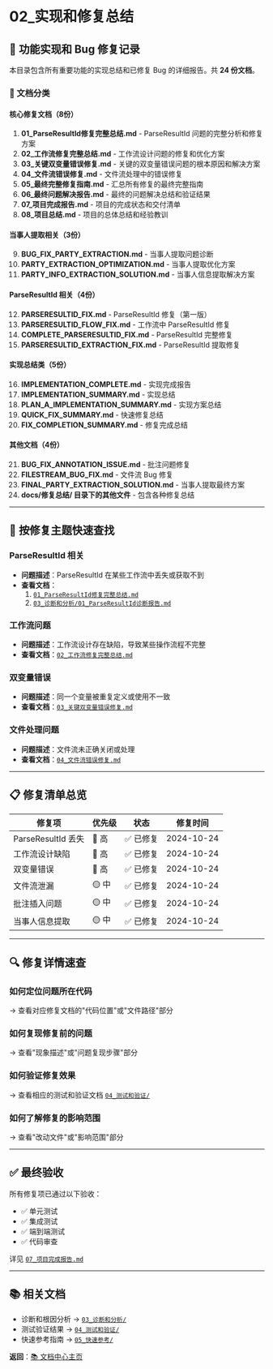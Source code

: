 # 02_实现和修复总结

## 🔧 功能实现和 Bug 修复记录

本目录包含所有重要功能的实现总结和已修复 Bug 的详细报告。共 **24 份文档**。

### 📄 文档分类

#### 核心修复文档（8份）
1. **01_ParseResultId修复完整总结.md** - ParseResultId 问题的完整分析和修复方案
2. **02_工作流修复完整总结.md** - 工作流设计问题的修复和优化方案
3. **03_关键双变量错误修复.md** - 关键的双变量错误问题的根本原因和解决方案
4. **04_文件流错误修复.md** - 文件流处理中的错误修复
5. **05_最终完整修复指南.md** - 汇总所有修复的最终完整指南
6. **06_最终问题解决报告.md** - 最终的问题解决总结和验证结果
7. **07_项目完成报告.md** - 项目的完成状态和交付清单
8. **08_项目总结.md** - 项目的总体总结和经验教训

#### 当事人提取相关（3份）
9. **BUG_FIX_PARTY_EXTRACTION.md** - 当事人提取问题诊断
10. **PARTY_EXTRACTION_OPTIMIZATION.md** - 当事人提取优化方案
11. **PARTY_INFO_EXTRACTION_SOLUTION.md** - 当事人信息提取解决方案

#### ParseResultId 相关（4份）
12. **PARSERESULTID_FIX.md** - ParseResultId 修复（第一版）
13. **PARSERESULTID_FLOW_FIX.md** - 工作流中 ParseResultId 修复
14. **COMPLETE_PARSERESULTID_FIX.md** - ParseResultId 完整修复
15. **PARSERESULTID_EXTRACTION_FIX.md** - ParseResultId 提取修复

#### 实现总结类（5份）
16. **IMPLEMENTATION_COMPLETE.md** - 实现完成报告
17. **IMPLEMENTATION_SUMMARY.md** - 实现总结
18. **PLAN_A_IMPLEMENTATION_SUMMARY.md** - 实现方案总结
19. **QUICK_FIX_SUMMARY.md** - 快速修复总结
20. **FIX_COMPLETION_SUMMARY.md** - 修复完成总结

#### 其他文档（4份）
21. **BUG_FIX_ANNOTATION_ISSUE.md** - 批注问题修复
22. **FILESTREAM_BUG_FIX.md** - 文件流 Bug 修复
23. **FINAL_PARTY_EXTRACTION_SOLUTION.md** - 当事人提取最终方案
24. **docs/修复总结/ 目录下的其他文件** - 包含各种修复总结

---

## 🎯 按修复主题快速查找

### ParseResultId 相关
- **问题描述**：ParseResultId 在某些工作流中丢失或获取不到
- **查看文档**：
  1. [`01_ParseResultId修复完整总结.md`](01_ParseResultId修复完整总结.md)
  2. [`03_诊断和分析/01_ParseResultId诊断报告.md`](../03_诊断和分析/01_ParseResultId诊断报告.md)

### 工作流问题
- **问题描述**：工作流设计存在缺陷，导致某些操作流程不完整
- **查看文档**：[`02_工作流修复完整总结.md`](02_工作流修复完整总结.md)

### 双变量错误
- **问题描述**：同一个变量被重复定义或使用不一致
- **查看文档**：[`03_关键双变量错误修复.md`](03_关键双变量错误修复.md)

### 文件处理问题
- **问题描述**：文件流未正确关闭或处理
- **查看文档**：[`04_文件流错误修复.md`](04_文件流错误修复.md)

---

## 📋 修复清单总览

| 修复项 | 优先级 | 状态 | 修复时间 |
|------|------|------|--------|
| ParseResultId 丢失 | 🔴 高 | ✅ 已修复 | 2024-10-24 |
| 工作流设计缺陷 | 🔴 高 | ✅ 已修复 | 2024-10-24 |
| 双变量错误 | 🔴 高 | ✅ 已修复 | 2024-10-24 |
| 文件流泄漏 | 🟡 中 | ✅ 已修复 | 2024-10-24 |
| 批注插入问题 | 🟡 中 | ✅ 已修复 | 2024-10-24 |
| 当事人信息提取 | 🟡 中 | ✅ 已修复 | 2024-10-24 |

---

## 🔍 修复详情速查

### 如何定位问题所在代码
→ 查看对应修复文档的"代码位置"或"文件路径"部分

### 如何复现修复前的问题
→ 查看"现象描述"或"问题复现步骤"部分

### 如何验证修复效果
→ 查看相应的测试和验证文档 [`04_测试和验证/`](../04_测试和验证/)

### 如何了解修复的影响范围
→ 查看"改动文件"或"影响范围"部分

---

## ✅ 最终验收

所有修复项已通过以下验收：
- ✅ 单元测试
- ✅ 集成测试
- ✅ 端到端测试
- ✅ 代码审查

详见 [`07_项目完成报告.md`](07_项目完成报告.md)

---

## 📚 相关文档

- 诊断和根因分析 → [`03_诊断和分析/`](../03_诊断和分析/)
- 测试验证结果 → [`04_测试和验证/`](../04_测试和验证/)
- 快速参考指南 → [`05_快速参考/`](../05_快速参考/)

**返回**：[📚 文档中心主页](../README.md)
